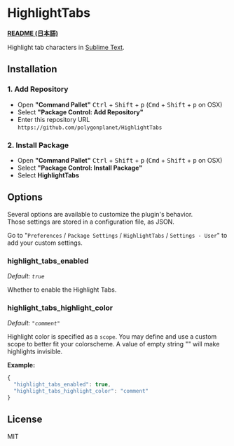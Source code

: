 HighlightTabs
=================

**[README (日本語)](README.ja.md)**

Highlight tab characters in [Sublime Text](http://www.sublimetext.com/3).

## Installation

### 1. Add Repository

* Open **"Command Pallet"** <kbd>Ctrl</kbd> + <kbd>Shift</kbd> + <kbd>p</kbd> (<kbd>Cmd</kbd> + <kbd>Shift</kbd> + <kbd>p</kbd> on OSX)
* Select **"Package Control: Add Repository"**
* Enter this repository URL `https://github.com/polygonplanet/HighlightTabs` 

### 2. Install Package

* Open **"Command Pallet"** <kbd>Ctrl</kbd> + <kbd>Shift</kbd> + <kbd>p</kbd> (<kbd>Cmd</kbd> + <kbd>Shift</kbd> + <kbd>p</kbd> on OSX)
* Select **"Package Control: Install Package"**
* Select **HighlightTabs**

## Options

Several options are available to customize the plugin's behavior.  
Those settings are stored in a configuration file, as JSON.

Go to "`Preferences` / `Package Settings` / `HighlightTabs` / `Settings - User`" to add your custom settings.

### highlight_tabs_enabled

*Default: `true`*

Whether to enable the Highlight Tabs.

### highlight_tabs_highlight_color

*Default: `"comment"`*

Highlight color is specified as a `scope`.
You may define and use a custom scope to better fit your colorscheme.
A value of empty string "" will make highlights invisible.

**Example:**

```javascript
{
  "highlight_tabs_enabled": true,
  "highlight_tabs_highlight_color": "comment"
}
```

## License

MIT

